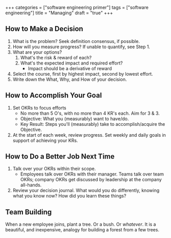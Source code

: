 +++
categories = ["software engineering primer"]
tags = ["software engineering"]
title = "Managing"
draft = "true"
+++
## How to Make a Decision
1. What is the problem? Seek definition consensus, if possible.
2. How will you measure progress? If unable to quantify, see Step 1.
3. What are your options?
    1. What's the risk & reward of each?
    2. What's the expected impact and required effort?
        * Impact should be a derivative of reward
4. Select the course, first by highest impact, second by lowest effort.
5. Write down the What, Why, and How of your decision.

## How to Accomplish Your Goal
1. Set OKRs to focus efforts
    * No more than 5 O's, with no more than 4 KR's each. Aim for 3 & 3.
    * Objective: What you (measurably) want to have/do.
    * Key Result: Steps you'll (measurably) take to accomplish/acquire the
      Objective.
2. At the start of each week, review progress. Set weekly and daily goals in
   support of achieving your KRs.

## How to Do a Better Job Next Time
1. Talk over your OKRs within their scope.
    * Employees talk over OKRs with their manager. Teams talk over team OKRs;
      company OKRs get discussed by leadership at the company all-hands.
2. Review your decision journal. What would you do differently, knowing what you
   know now? How did you learn these things?

## Team Building
When a new employee joins, plant a tree. Or a bush. Or _whatever_. It is a
beautiful, and inexpensive, analogy for building a forest from a few trees.
